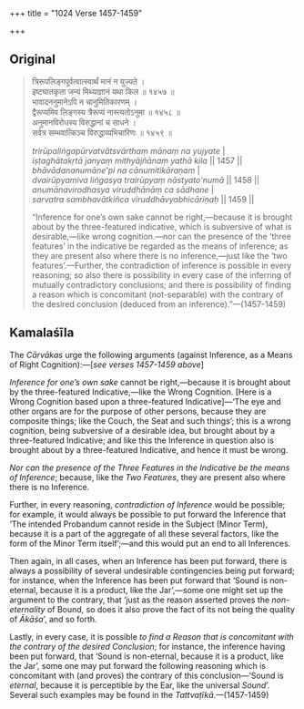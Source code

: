 +++
title = "1024 Verse 1457-1459"

+++
## Original 
>
> त्रिरूपलिङ्गपूर्वत्वात्स्वार्थं मानं न युज्यते ।  
> इष्टघातकृता जन्यं मिथ्याज्ञानं यथा किल ॥ १४५७ ॥  
> भावादननुमानेऽपि न चानुमितिकारणम् ।  
> द्वैरूप्यमिव लिङ्गस्य त्रैरूप्यं नास्त्यतोऽनुमा ॥ १४५८ ॥  
> अनुमानविरोधस्य विरुद्धानां च साधने ।  
> सर्वत्र सम्भवात्किञ्च विरुद्धाव्यभिचारिणः ॥ १४५९ ॥ 
>
> *trirūpaliṅgapūrvatvātsvārthaṃ mānaṃ na yujyate* \|  
> *iṣṭaghātakṛtā janyaṃ mithyājñānaṃ yathā kila* \|\| 1457 \|\|  
> *bhāvādananumāne'pi na cānumitikāraṇam* \|  
> *dvairūpyamiva liṅgasya trairūpyaṃ nāstyato'numā* \|\| 1458 \|\|  
> *anumānavirodhasya viruddhānāṃ ca sādhane* \|  
> *sarvatra sambhavātkiñca viruddhāvyabhicāriṇaḥ* \|\| 1459 \|\| 
>
> “Inference for one’s own sake cannot be right,—because it is brought about by the three-featured indicative, which is subversive of what is desirable,—like wrong cognition.—nor can the presence of the ‘three features’ in the indicative be regarded as the means of inference; as they are present also where there is no inference,—just like the ‘two features’.—Further, the contradiction of inference is possible in every reasoning; so also there is possibility in every case of the inferring of mutually contradictory conclusions; and there is possibility of finding a reason which is concomitant (not-separable) with the contrary of the desired conclusion (deduced from an inference).”—(1457-1459)



## Kamalaśīla

The *Cārvākas* urge the following arguments (against Inference, as a Means of Right Cognition):—[*see verses 1457-1459 above*]

*Inference for one’s own sake* cannot be right,—because it is brought about by the three-featured Indicative,—like the Wrong Cognition. [Here is a Wrong Cognition based upon a three-featured Indicative]—‘The eye and other organs are for the purpose of other persons, because they are composite things; like the Couch, the Seat and such things’; this is a wrong cognition, being subversive of a desirable idea, but brought about by a three-featured Indicative; and like this the Inference in question also is brought about by a three-featured Indicative, and hence it must be wrong.

*Nor can the presence of the Three Features in the Indicative be the means of Inference*; because, like the *Two Features*, they are present also where there is no Inference.

Further, in every reasoning, *contradiction of Inference* would be possible; for example, it would always be possible to put forward the Inference that ‘The intended Probandum cannot reside in the Subject (Minor Term), because it is a part of the aggregate of all these several factors, like the form of the Minor Term itself’;—and this would put an end to all Inferences.

Then again, in all cases, when an Inference has been put forward, there is always a possibility of several undesirable contingencies being put forward; for instance, when the Inference has been put forward that ‘Sound is non-eternal, because it is a product, like the Jar’,—some one might set up the argument to the contrary, that ‘just as the reason asserted proves the *non-eternality* of Bound, so does it also prove the fact of its not being the quality of *Ākāśa*’, and so forth.

Lastly, in every case, it is possible *to find a Reason that is concomitant with the contrary of the desired Conclusion*; for instance, the inference having been put forward, that ‘Sound is non-eternal, because it is a product, like the Jar’, some one may put forward the following reasoning which is concomitant with (and proves) the contrary of this conclusion—‘Sound is *eternal*, because it is perceptible by the Ear, like the universal *Sound*’. Several such examples may be found in the *Tattvaṭīkā*.—(1457-1459)


